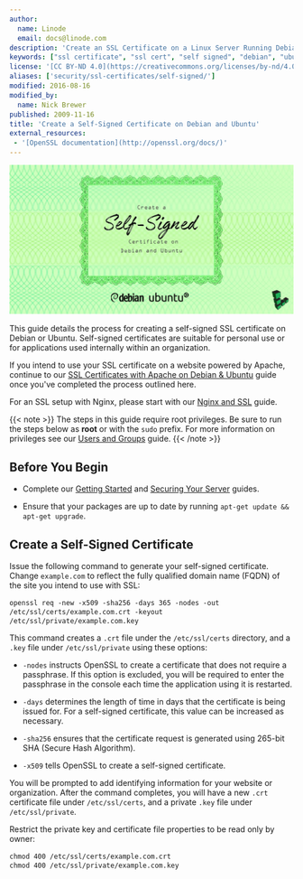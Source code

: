 ```yaml
---
author:
  name: Linode
  email: docs@linode.com
description: 'Create an SSL Certificate on a Linux Server Running Debian or Ubuntu'
keywords: ["ssl certificate", "ssl cert", "self signed", "debian", "ubuntu"]
license: '[CC BY-ND 4.0](https://creativecommons.org/licenses/by-nd/4.0)'
aliases: ['security/ssl-certificates/self-signed/']
modified: 2016-08-16
modified_by:
  name: Nick Brewer
published: 2009-11-16
title: 'Create a Self-Signed Certificate on Debian and Ubuntu'
external_resources:
 - '[OpenSSL documentation](http://openssl.org/docs/)'
---
```


![Create a Self-Signed Certificate on Debian and Ubuntu](/docs/assets/create-a-self-signed-certificate-on-debian-and-ubuntu-title-graphic.jpg "Create a Self-Signed Certificate on Debian and Ubuntu")

This guide details the process for creating a self-signed SSL certificate on Debian or Ubuntu. Self-signed certificates are suitable for personal use or for applications used internally within an organization.

If you intend to use your SSL certificate on a website powered by Apache, continue to our [SSL Certificates with Apache on Debian & Ubuntu](/docs/security/ssl/ssl-apache2-debian-ubuntu) guide once you've completed the process outlined here.

For an SSL setup with Nginx, please start with our [Nginx and SSL](/docs/security/ssl/provide-encrypted-resource-access-using-ssl-certificates-on-nginx) guide.

{{< note >}}
The steps in this guide require root privileges. Be sure to run the steps below as **root** or with the `sudo` prefix. For more information on privileges see our [Users and Groups](/docs/tools-reference/linux-users-and-groups) guide.
{{< /note >}}

## Before You Begin

-  Complete our [Getting Started](/docs/getting-started) and [Securing Your Server](/docs/securing-your-server) guides.

-  Ensure that your packages are up to date by running `apt-get update && apt-get upgrade`.

## Create a Self-Signed Certificate

Issue the following command to generate your self-signed certificate. Change `example.com` to reflect the fully qualified domain name (FQDN) of the site you intend to use with SSL:

    openssl req -new -x509 -sha256 -days 365 -nodes -out /etc/ssl/certs/example.com.crt -keyout /etc/ssl/private/example.com.key

This command creates a `.crt` file under the `/etc/ssl/certs` directory, and a `.key` file under `/etc/ssl/private` using these options:

*  `-nodes` instructs OpenSSL to create a certificate that does not require a passphrase. If this option is excluded, you will be required to enter the passphrase in the console each time the application using it is restarted.

*  `-days` determines the length of time in days that the certificate is being issued for. For a self-signed certificate, this value can be increased as necessary.

*  `-sha256` ensures that the certificate request is generated using 265-bit SHA (Secure Hash Algorithm).

*  `-x509` tells OpenSSL to create a self-signed certificate.

You will be prompted to add identifying information for your website or organization. After the command completes, you will have a new `.crt` certificate file under `/etc/ssl/certs`, and a private `.key` file under `/etc/ssl/private`.

Restrict the private key and certificate file properties to be read only by owner:

    chmod 400 /etc/ssl/certs/example.com.crt
    chmod 400 /etc/ssl/private/example.com.key
